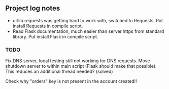 ## Project log notes

* urllib.requests was getting hard to work with, switched to Requests. Put install Requests in compile script.
* Read Flask documentation, much easier than server.https from standard library. Put install Flask in compile script.

### TODO 

Fix DNS server, local testing still not working for DNS requests.
Move shutdown server to within main script (Flask should make that possible). This reduces an additional thread needed?
(solved)

Check why "orders" key is not present in the account created!!


